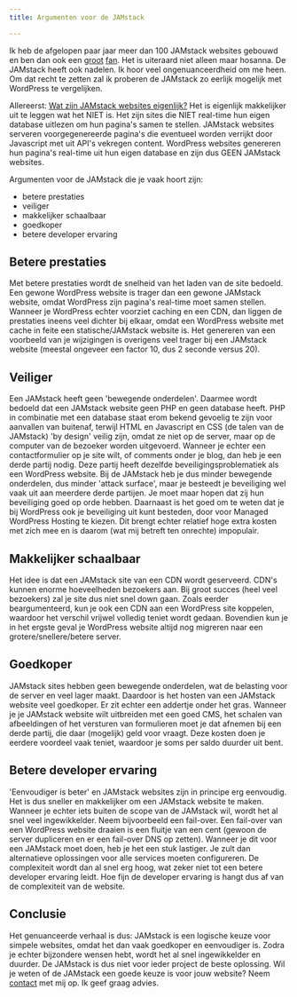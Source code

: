 ```yaml
---
title: Argumenten voor de JAMstack

---
```

Ik heb de afgelopen paar jaar meer dan 100 JAMstack websites gebouwd en ben dan ook een [groot](https://www.usecue.nl/blog/jekyll-tegen-de-rest-van-de-wereld/) [fan](https://www.usecue.nl/blog/from-wordpress-to-cloudcannon/). Het is uiteraard niet alleen maar hosanna. De JAMstack heeft ook nadelen. Ik hoor veel ongenuanceerdheid om me heen. Om dat recht te zetten zal ik proberen de JAMstack zo eerlijk mogelijk met WordPress te vergelijken.

Allereerst: [Wat zijn JAMstack websites eigenlijk?](https://jamstack.org/ "https://jamstack.org/") Het is eigenlijk makkelijker uit te leggen wat het NIET is. Het zijn sites die NIET real-time hun eigen database uitlezen om hun pagina's samen te stellen. JAMstack websites serveren voorgegenereerde pagina's die eventueel worden verrijkt door Javascript met uit API's vekregen content. WordPress websites genereren hun pagina's real-time uit hun eigen database en zijn dus GEEN JAMstack websites.

Argumenten voor de JAMstack die je vaak hoort zijn:

* betere prestaties
* veiliger
* makkelijker schaalbaar
* goedkoper
* betere developer ervaring

## Betere prestaties

Met betere prestaties wordt de snelheid van het laden van de site bedoeld. Een gewone WordPress website is trager dan een gewone JAMstack website, omdat WordPress zijn pagina's real-time moet samen stellen. Wanneer je WordPress echter voorziet caching en een CDN, dan liggen de prestaties ineens veel dichter bij elkaar, omdat een WordPress website met cache in feite een statische/JAMstack website is. Het genereren van een voorbeeld van je wijzigingen is overigens veel trager bij een JAMstack website (meestal ongeveer een factor 10, dus 2 seconde versus 20).

## Veiliger

Een JAMstack heeft geen 'bewegende onderdelen'. Daarmee wordt bedoeld dat een JAMstack website geen PHP en geen database heeft. PHP in combinatie met een database staat erom bekend gevoelig te zijn voor aanvallen van buitenaf, terwijl HTML en Javascript en CSS (de talen van de JAMstack) 'by design' veilig zijn, omdat ze niet op de server, maar op de computer van de bezoeker worden uitgevoerd. Wanneer je echter een contactformulier op je site wilt, of comments onder je blog, dan heb je een derde partij nodig. Deze partij heeft dezelfde beveiligingsproblematiek als een WordPress website. Bij de JAMstack heb je dus minder bewegende onderdelen, dus minder 'attack surface', maar je besteedt je beveiliging wel vaak uit aan meerdere derde partijen. Je moet maar hopen dat zij hun beveiliging goed op orde hebben. Daarnaast is het goed om te weten dat je bij WordPress ook je beveiliging uit kunt besteden, door voor Managed WordPress Hosting te kiezen. Dit brengt echter relatief hoge extra kosten met zich mee en is daarom (wat mij betreft ten onrechte) impopulair.

## Makkelijker schaalbaar

Het idee is dat een JAMstack site van een CDN wordt geserveerd. CDN's kunnen enorme hoeveelheden bezoekers aan. Bij groot succes (heel veel bezoekers) zal je site dus niet snel down gaan. Zoals eerder beargumenteerd, kun je ook een CDN aan een WordPress site koppelen, waardoor het verschil vrijwel volledig teniet wordt gedaan. Bovendien kun je in het ergste geval je WordPress website altijd nog migreren naar een grotere/snellere/betere server.

## Goedkoper

JAMstack sites hebben geen bewegende onderdelen, wat de belasting voor de server en veel lager maakt. Daardoor is het hosten van een JAMstack website veel goedkoper. Er zit echter een addertje onder het gras. Wanneer je je JAMstack website wilt uitbreiden met een goed CMS, het schalen van afbeeldingen of het versturen van formulieren moet je dat afnemen bij een derde partij, die daar (mogelijk) geld voor vraagt. Deze kosten doen je eerdere voordeel vaak teniet, waardoor je soms per saldo  duurder uit bent.

## Betere developer ervaring

'Eenvoudiger is beter' en JAMstack websites zijn in principe erg eenvoudig. Het is dus sneller en makkelijker om een JAMstack website te maken. Wanneer je echter iets buiten de scope van de JAMstack wil, wordt het al snel veel ingewikkelder. Neem bijvoorbeeld een fail-over. Een fail-over van een WordPress website draaien is een fluitje van een cent (gewoon de server dupliceren en er een fail-over DNS op zetten). Wanneer je dit voor een JAMstack moet doen, heb je het een stuk lastiger. Je zult dan alternatieve oplossingen voor alle services moeten configureren. De complexiteit wordt dan al snel erg hoog, wat zeker niet tot een betere developer ervaring leidt. Hoe fijn de developer ervaring is hangt dus af van de complexiteit van de website.

## Conclusie

Het genuanceerde verhaal is dus: JAMstack is een logische keuze voor simpele websites, omdat het dan vaak goedkoper en eenvoudiger is. Zodra je echter bijzondere wensen hebt, wordt het al snel ingewikkelder en duurder. De JAMstack is dus niet voor ieder project de beste oplossing. Wil je weten of de JAMstack een goede keuze is voor jouw website? Neem [contact](https://www.usecue.nl/contact/) met mij op. Ik geef graag advies.
